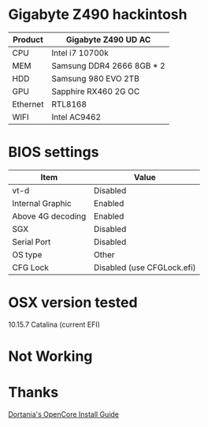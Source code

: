 # Gigabyte Z490 hackintosh

| Product  | Gigabyte Z490 UD AC       |
| -------- | ------------------------- |
| CPU      | Intel i7 10700k           |
| MEM      | Samsung DDR4 2666 8GB * 2 |
| HDD      | Samsung 980 EVO 2TB       |
| GPU      | Sapphire RX460 2G OC      |
| Ethernet | RTL8168                   |
| WIFI     | Intel AC9462              |

# BIOS settings
| Item              | Value                      |
| ----------------- | -------------------------- |
| vt-d              | Disabled                   |
| Internal Graphic  | Enabled                    |
| Above 4G decoding | Enabled                    |
| SGX               | Disabled                   |
| Serial Port       | Disabled                   |
| OS type           | Other                      |
| CFG Lock          | Disabled (use CFGLock.efi) |



# OSX version tested
10.15.7 Catalina (current EFI)

# Not Working

# Thanks
[Dortania's OpenCore Install Guide](https://dortania.github.io/OpenCore-Install-Guide/)
